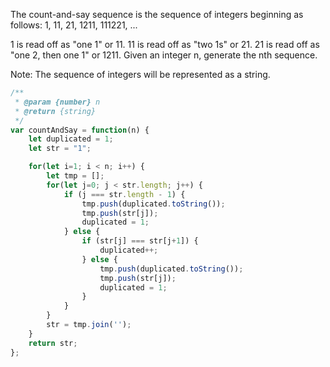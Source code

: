 The count-and-say sequence is the sequence of integers beginning as follows:
1, 11, 21, 1211, 111221, ...

1 is read off as "one 1" or 11.
11 is read off as "two 1s" or 21.
21 is read off as "one 2, then one 1" or 1211.
Given an integer n, generate the nth sequence.

Note: The sequence of integers will be represented as a string.

```js
/**
 * @param {number} n
 * @return {string}
 */
var countAndSay = function(n) {
    let duplicated = 1;
    let str = "1";

    for(let i=1; i < n; i++) {
        let tmp = [];
        for(let j=0; j < str.length; j++) {
            if (j === str.length - 1) {
                tmp.push(duplicated.toString());
                tmp.push(str[j]);
                duplicated = 1;
            } else {
                if (str[j] === str[j+1]) {
                    duplicated++;
                } else {
                    tmp.push(duplicated.toString());
                    tmp.push(str[j]);
                    duplicated = 1;
                }
            }
        }
        str = tmp.join('');
    }
    return str;
};
```
